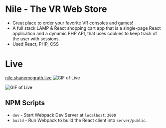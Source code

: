 # Nile - The VR Web Store
 - Great place to order your favorite VR consoles and games!
 - A full stack LAMP & React shopping cart app that is a single-page  React application and a dynamic PHP API, that uses cookies to keep track of the user with sessions.
 - Used React, PHP, CSS

# Live
[nile.shanemcgrath.live](http://nile.shanemcgrath.live)
![GIF of Live](/server/public/img/portfoliovidNile.gif)


![GIF of Live](/server/public/img/portfoliovidNile.gif)

## NPM Scripts

- `dev` - Start Webpack Dev Server at `localhost:3000`
- `build` - Run Webpack to build the React client into `server/public`.
